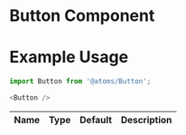 # Button Component

# Example Usage
```js
import Button from '@atoms/Button';

<Button />
```

Name    | Type      | Default       | Description               |
--------|-----------|---------------|---------------------------|